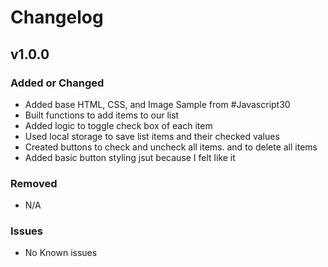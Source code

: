 # Changelog

## v1.0.0

### Added or Changed
- Added base HTML, CSS, and Image Sample from #Javascript30
- Built functions to add items to our list
- Added logic to toggle check box of each item
- Used local storage to save list items and their checked values
- Created buttons to check and uncheck all items. and to delete all items
- Added basic button styling jsut because I felt like it


### Removed

- N/A

### Issues

- No Known issues